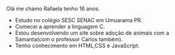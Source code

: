 Olá me chamo Rafaela tenho 16 anos.

- Estudo no colégio SESC SENAC em Umuarama PR.
- Comecei a aprender a linguagem C.
- Estou desenvolvendo um site sobre adoção de animais com a Samanta(com o professor Carlos também).
- Tenho conhecimento em HTML,CSS e JavaScript.
